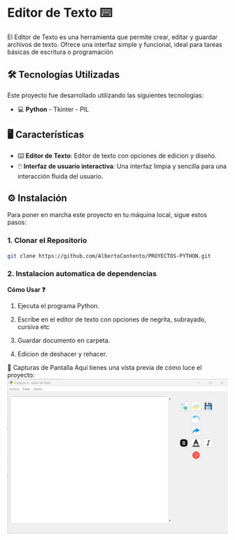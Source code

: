 # Editor de Texto ⌨️
El Editor de Texto es una herramienta que permite crear, editar y guardar archivos de texto. Ofrece una interfaz simple y funcional, ideal para tareas básicas de escritura o programación

## 🛠️ Tecnologías Utilizadas
Este proyecto fue desarrollado utilizando las siguientes tecnologías:

- 💻 **Python** - Tkinter - PIL

## 🖥️ Características
- ⌨️ **Editor de Texto**: Editor de texto con opciones de edicion y diseño.
- 🖱️ **Interfaz de usuario interactiva**: Una interfaz limpia y sencilla para una interacción fluida del usuario.

## ⚙️ Instalación
Para poner en marcha este proyecto en tu máquina local, sigue estos pasos:

### 1. Clonar el Repositorio

```bash
git clone https://github.com/AlbertoContento/PROYECTOS-PYTHON.git
```

### 2. Instalacion automatica de dependencias
**Cómo Usar ❓**

1.  Ejecuta el programa Python.

2.  Escribe en el editor de texto con opciones de negrita, subrayado, cursiva etc

3.  Guardar documento en carpeta.

4. Edicion de deshacer y rehacer.

🎨 Capturas de Pantalla
Aquí tienes una vista previa de cómo luce el proyecto:
![Pantalla Principal](https://github.com/AlbertoContento/PROYECTOS-PYTHON/blob/main/PROYECTO04%20-%20Editor%20de%20Texto/assets/Captura_de_pantalla.png)
